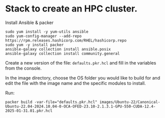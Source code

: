 # Stack to create an HPC cluster. 

Install Ansible & packer
```
sudo yum install -y yum-utils ansible
sudo yum-config-manager --add-repo https://rpm.releases.hashicorp.com/RHEL/hashicorp.repo
sudo yum -y install packer
ansible-galaxy collection install ansible.posix
ansible-galaxy collection install community.general

```

Create a new version of the file: `defaults.pkr.hcl` and fill in the variables from the console. 

In the image directory, choose the OS folder you would like to build for and edit the file with the image name and the specific modules to install. 

Run: 
```
packer build -var-file="defaults.pkr.hcl" images/Ubuntu-22/Canonical-Ubuntu-22.04-2024.10.04-0-OCA-OFED-23.10-2.1.3.1-GPU-550-CUDA-12.4-2025-01-31.01.pkr.hcl
```
